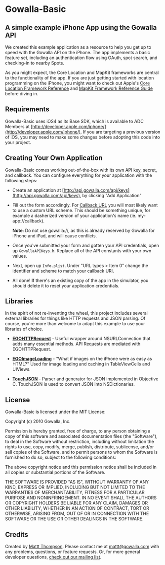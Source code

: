 #  Gowalla-Basic
## A simple example iPhone App using the Gowalla API

We created this example application as a resource to help you get up to speed with the Gowalla API on the iPhone. The app implements a basic feature set, including an authentication flow using OAuth, spot search, and checking-in to nearby Spots.

As you might expect, the Core Location and MapKit frameworks are central to the functionality of the app. If you are just getting started with location programming on the iPhone, you might want to check out Apple's [Core Location Framework Reference](http://developer.apple.com/iphone/library/documentation/CoreLocation/Reference/CoreLocation_Framework/index.html) and [MapKit Framework Reference Guide](http://developer.apple.com/iphone/library/documentation/MapKit/Reference/MapKit_Framework_Reference/index.html) before diving in.

## Requirements

Gowalla-Basic uses iOS4 as its Base SDK, which is available to ADC Members at [http://developer.apple.com/iphone/](http://developer.apple.com/iphone/). If you are targeting a previous version of iOS, you may need to make some changes before adopting this code into your project.

## Creating Your Own Application

Gowalla-Basic comes working out-of-the-box with its own API key, secret, and callback. You can configure everything for your application with the following steps:

- Create an application at [http://api.gowalla.com/api/keys](http://api.gowalla.com/api/keys), by clicking "Add Application"
- Fill out the form accordingly.
  For <u>Callback URL</u> you will most likely want to use a custom URL scheme. This should be something unique, for example a dasherized version of your application's name (ie. my-app://callback). 
    
    **Note**: Do not use gowalla://, as this is already reserved by Gowalla for iPhone and iPad, and will cause conflicts.
- Once you've submitted your form and gotten your API credentials, open up `GowallaAPIKeys.h`. Replace all of the API constants with your own values.
- Next, open up `Info.plist`. Under "URL types > Item 0" change the identifier and scheme to match your callback URI.
- All done! If there's an existing copy of the app in the simulator, you should delete it to reset your application credentials.

## Libraries

In the spirit of not re-inventing the wheel, this project includes several external libraries for things like HTTP requests and JSON parsing. Of course, you're more than welcome to adapt this example to use your libraries of choice.

* **[EGOHTTPRequest](http://github.com/enormego/EGOHTTPRequest)** - Useful wrapper around NSURLConnection that adds many essential methods. API Requests are mediated with EGOHTTPRequest.

* **[EGOImageLoading](http://github.com/enormego/EGOImageLoading)** - "What if images on the iPhone were as easy as HTML?" Used for image loading and caching in TableViewCells and  UIViews.

* **[TouchJSON](http://code.google.com/p/touchcode/wiki/TouchJSON)** - Parser and generator for JSON implemented in Objective C. TouchJSON is used to convert JSON into NSDictionaries.

## License

Gowalla-Basic is licensed under the MIT License:

Copyright (c) 2010 Gowalla, Inc.

Permission is hereby granted, free of charge, to any person obtaining a copy
of this software and associated documentation files (the "Software"), to deal
in the Software without restriction, including without limitation the rights
to use, copy, modify, merge, publish, distribute, sublicense, and/or sell
copies of the Software, and to permit persons to whom the Software is
furnished to do so, subject to the following conditions:

The above copyright notice and this permission notice shall be included in
all copies or substantial portions of the Software.

THE SOFTWARE IS PROVIDED "AS IS", WITHOUT WARRANTY OF ANY KIND, EXPRESS OR
IMPLIED, INCLUDING BUT NOT LIMITED TO THE WARRANTIES OF MERCHANTABILITY,
FITNESS FOR A PARTICULAR PURPOSE AND NONINFRINGEMENT. IN NO EVENT SHALL THE
AUTHORS OR COPYRIGHT HOLDERS BE LIABLE FOR ANY CLAIM, DAMAGES OR OTHER
LIABILITY, WHETHER IN AN ACTION OF CONTRACT, TORT OR OTHERWISE, ARISING FROM,
OUT OF OR IN CONNECTION WITH THE SOFTWARE OR THE USE OR OTHER DEALINGS IN
THE SOFTWARE.

## Credits

Created by [Mattt Thompson](http://mattt.me). Please contact me at [mattt@gowalla.com](mailto://mattt@gowalla.com) with any problems, questions, or feature requests. Or, for more general developer questions, [check out our mailing list](http://groups.google.com/group/gowalla-dev).